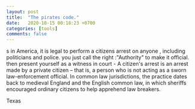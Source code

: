 ```yaml
---
layout: post
title:  "The pirates code."
date:   2020-10-15 00:18:23 +0700
categories: [tools]
comments: false
---
```


s
in America, it is legal to perform a citizens arrest on anyone , including politicians and police. you just call the right :"Authority" to make it official. then present yourself as a witness in court - A citizen's arrest is an arrest made by a private citizen – that is, a person who is not acting as a sworn law-enforcement official. In common law jurisdictions, the practice dates back to medieval England and the English common law, in which sheriffs encouraged ordinary citizens to help apprehend law breakers.

Texas